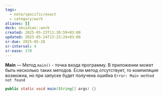 ```yaml
---
tags:
  - note/specific/exact
  - category/work
aliases: []
deck: obsidian::work
created: 2025-05-23T11:30:59+03:00
updated: 2025-05-24T13:23:24+03:00
sr-due: 2025-05-28
sr-interval: 4
sr-ease: 270
---
```


**Main**
—
Метод `main()` - точка входа программу. В приложении может быть несколько таких методов. Если метод отсутствует, то компиляция возможна, но при запуске будет получена ошибка `Error: Main method not found`
```java
public static void main(String[] args) {}
```
